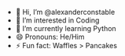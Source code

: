 - 👋 Hi, I’m @alexanderconstable
- 👀 I’m interested in Coding
- 🌱 I’m currently learning Python
- 😄 Pronouns: He/Him
- ⚡ Fun fact: Waffles > Pancakes

<!---
alexanderconstable/alexanderconstable is a ✨ special ✨ repository because its `README.md` (this file) appears on your GitHub profile.
You can click the Preview link to take a look at your changes.
--->

